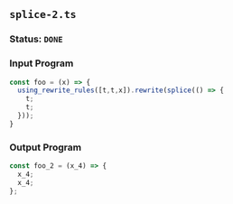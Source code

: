 ## `splice-2.ts`

### Status: `DONE`

### Input Program

```typescript
const foo = (x) => {
  using_rewrite_rules([t,t,x]).rewrite(splice(() => {
    t;
    t;
  }));  
}
```

### Output Program

```typescript
const foo_2 = (x_4) => {
  x_4;
  x_4;
};
```

